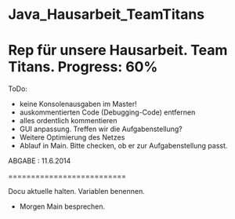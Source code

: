 Java_Hausarbeit_TeamTitans
==========================
Rep für unsere Hausarbeit.
Team Titans.
Progress: 60%
==========================
ToDo:

- keine Konsolenausgaben im Master! 
- auskommentierten Code (Debugging-Code) entfernen
- alles ordentlich kommentieren
- GUI anpassung. Treffen wir die Aufgabenstellung?
- Weitere Optimierung des Netzes
- Ablauf in Main. Bitte checken, ob er zur Aufgabenstellung passt.
  
ABGABE : 11.6.2014

==========================

Docu aktuelle halten. Variablen benennen.

- Morgen Main besprechen.
